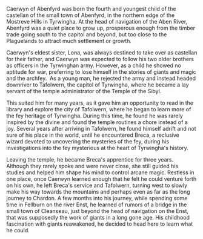 Caerwyn of Abenfyrd was born the fourth and youngest child of the castellan of the small town of Abenfyrd, in the northern edge of the Mostreve Hills in Tyrwingha. At the head of navigation of the Aben River, Abenfyrd was a quiet place to grow up, prosperous enough from the timber trade going south to the capitol and beyond, but too close to the Plaguelands to attract much settlement or growth. 

  

Caerwyn's eldest sister, Lona, was always destined to take over as castellan for their father, and Caerwyn was expected to follow his two older brothers as officers in the Tyrwinghan army. However, as a child he showed no aptitude for war, preferring to lose himself in the stories of giants and magic and the archfey.  As a young man, he rejected the army and instead headed downriver to Tafolwern, the capitol of Tyrwingha, where he became a lay servant of the temple administrator of the Temple of the Sibyl. 

  

This suited him for many years, as it gave him an opportunity to read in the library and explore the city of Tafolwern, where he began to learn more of the fey heritage of Tyrwingha. During this time, he found he was rarely inspired by the divine and found the temple routines a chore instead of a joy. Several years after arriving in Tafolwern, he found himself adrift and not sure of his place in the world, until he encountered Breca, a reclusive wizard devoted to uncovering the mysteries of the fey, during his investigations into the fey mysterious at the heart of Tyrwingha's history. 

  

Leaving the temple, he became Breca's apprentice for three years. Although they rarely spoke and were never close, she still guided his studies and helped him shape his mind to control arcane magic. Restless in one place, once Caerwyn learned enough that he felt he could venture forth on his own, he left Breca's service and Tafolwern, turning west to slowly make his way towards the mountains and perhaps even as far as the long journey to Chardon. A few months into his journey, while spending some time in Fellburn on the river Enst, he learned of rumors of a bridge in the small town of Cleanseau, just beyond the head of navigation on the Enst, that was supposedly the work of giants in a long gone age. His childhood fascination with giants reawakened, he decided to head here to learn what he could.